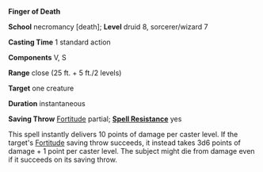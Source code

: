  **Finger of Death**

**School** necromancy [death]; **Level** druid 8, sorcerer/wizard 7

**Casting Time** 1 standard action

**Components** V, S

**Range** close (25 ft. + 5 ft./2 levels)

**Target** one creature

**Duration** instantaneous

**Saving Throw** [Fortitude](../combat.md#_fortitude) partial; **[Spell Resistance](../glossary.md#_spell-resistance)** yes

This spell instantly delivers 10 points of damage per caster level. If the target's [Fortitude](../combat.md#_fortitude) saving throw succeeds, it instead takes 3d6 points of damage + 1 point per caster level. The subject might die from damage even if it succeeds on its saving throw.

